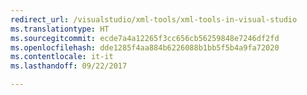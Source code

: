 ```yaml
---
redirect_url: /visualstudio/xml-tools/xml-tools-in-visual-studio
ms.translationtype: HT
ms.sourcegitcommit: ecde7a4a12265f3cc656cb56259848e7246df2fd
ms.openlocfilehash: dde1285f4aa884b6226088b1bb5f5b4a9fa72020
ms.contentlocale: it-it
ms.lasthandoff: 09/22/2017

---
```


